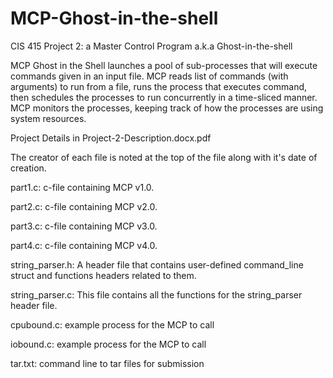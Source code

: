 # MCP-Ghost-in-the-shell
CIS 415 Project 2: a Master Control Program a.k.a Ghost-in-the-shell

MCP Ghost in the Shell launches a pool of sub-processes that will execute commands given in an input file. 
MCP reads list of commands (with arguments) to run from a file, runs the process that executes command, then schedules the processes to run concurrently in a time-sliced manner. 
MCP monitors the processes, keeping track of how the processes are using system resources. 

Project Details in Project-2-Description.docx.pdf

The creator of each file is noted at the top of the file along with it's date of creation.

part1.c: c-file containing MCP v1.0.

part2.c: c-file containing MCP v2.0. 

part3.c: c-file containing MCP v3.0.

part4.c: c-file containing MCP v4.0. 

string_parser.h: A header file that contains user-defined command_line struct and functions headers related to them.

string_parser.c: This file contains all the functions for the string_parser header file.

cpubound.c: example process for the MCP to call

iobound.c: example process for the MCP to call

tar.txt: command line to tar files for submission
